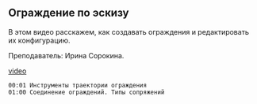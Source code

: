 ## Ограждение по эскизу

В этом видео расскажем, как создавать ограждения и редактировать их конфигурацию.

Преподаватель: Ирина Сорокина.

[video](https://player.softculture.cc/embed/online/RVT/RVT_42.17.02_L4-10_Theory_Make_Rail)

``` chapters
00:01 Инструменты траектории ограждения
01:00 Соединение ограждений. Типы сопряжений
```
